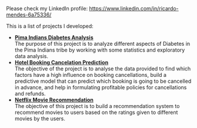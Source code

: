 Please check my LinkedIn profile: https://www.linkedin.com/in/ricardo-mendes-6a75336/

This is a list of projects I developed:
* <b>[Pima Indians Diabetes Analysis](Pima_Indians_Diabetes_Analysis/PimaIndiansDiabetesAnalysis.html)</b><br>The purpose of this project is to analyze different aspects of Diabetes in the Pima Indians tribe by working with some statistics and exploratory data analysis.
* <b>[Hotel Booking Cancelation Prediction](Hotel_Booking_Cancellation_Prediction/HotelBookingCancellationPrediction.html)</b><br>The objective of the project is to analyse the data provided to find which factors have a high influence on booking cancellations, build a predictive model that can predict which booking is going to be cancelled in advance, and help in formulating profitable policies for cancellations and refunds.
* <b>[Netflix Movie Recommendation](Netflix_Movie_Recommendation/NetflixMovieRecommendation.html)</b><br>The objective of this project is to build a recommendation system to recommend movies to users based on the ratings given to different movies by the users.
